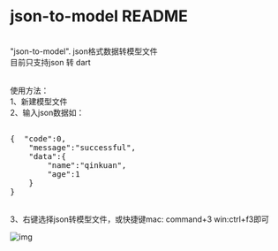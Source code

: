 # json-to-model README

<br>"json-to-model". json格式数据转模型文件
<br>目前只支持json 转 dart

<br>使用方法：
<br>1、新建模型文件
<br>2、输入json数据如：
<pre> 
{  "code":0,
    "message":"successful",
    "data":{
        "name":"qinkuan",
        "age":1
    }
}
</pre>

<br>3、右键选择json转模型文件，或快捷键mac: command+3 win:ctrl+f3即可

![img](https://github.com/Gordon2780/Jsontomodel/blob/main/assets/example.gif)

